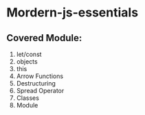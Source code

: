 # Mordern-js-essentials

## Covered Module:
1. let/const
2. objects
3. this
4. Arrow Functions
5. Destructuring
6. Spread Operator
7. Classes
8. Module
